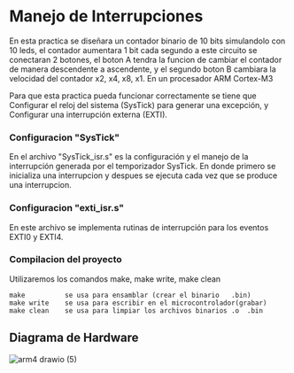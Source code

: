 # Manejo de Interrupciones 
En esta practica se diseñara un contador binario de 10 bits simulandolo con 10 leds, el contador aumentara 1 bit cada segundo a este circuito se conectaran 2 botones, el boton A tendra la funcion de cambiar el contador de manera descendente a ascendente, y el segundo boton B cambiara la velocidad del contador x2, x4, x8, x1.  En un procesador ARM Cortex-M3

Para que esta practica pueda funcionar correctamente se tiene que Configurar el reloj del sistema (SysTick) para generar una excepción, y Configurar una interrupción externa (EXTI).

### Configuracion "SysTick"
En el archivo "SysTick_isr.s" es la configuración y el manejo de la interrupción generada por el temporizador SysTick.
En donde primero se inicializa una interrupcion y despues se ejecuta cada vez que se produce una interrupcion.

### Configuracion "exti_isr.s"
En este archivo se implementa rutinas de interrupción para los eventos EXTI0 y EXTI4. 

### Compilacion del proyecto
Utilizaremos los comandos make, make write, make clean

    make          se usa para ensamblar (crear el binario   .bin)
    make write    se usa para escribir en el microcontrolador(grabar)
    make clean    se usa para limpiar los archivos binarios .o  .bin 

## Diagrama de Hardware 
![arm4 drawio (5)](https://github.com/Miguel-Rosario/prueba/assets/126648916/b9435be1-33c5-4e44-a88a-ce83cb1022f4)
